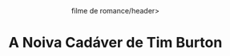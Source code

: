 
<!DOCTYPE html>
<html lang="pt-br"> 
<head> 
   <meta charset="UTF-8">
   <meta name="viewport" content="width=device-widht, initial-scale=1.0">
   <title>Hello World</title>
</head>    
</body> 
   <header>filme de romance/header>
    <H1> A Noiva Cadáver de Tim Burton <H1>
    
